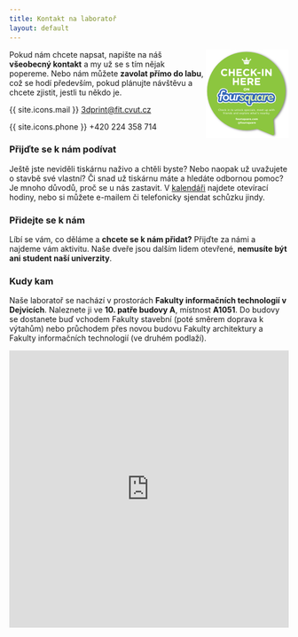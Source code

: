 ```yaml
---
title: Kontakt na laboratoř
layout: default
---
```


<a style="float:right" href="https://foursquare.com/v/3dprint-lab/4f9052fce4b072704014b41c"><img src="images/foursquare.png" /></a>

Pokud nám chcete napsat, napište na náš **všeobecný kontakt** a my už se s tím nějak popereme. Nebo nám můžete **zavolat přímo do labu**, což se hodí především, pokud plánujte návštěvu a chcete zjistit, jestli tu někdo je.

{{ site.icons.mail }} [3dprint@fit.cvut.cz](mailto:3dprint@fit.cvut.cz)

{{ site.icons.phone }} +420 224 358 714

### Přijďte se k nám podívat
Ještě jste neviděli tiskárnu naživo a chtěli byste? Nebo naopak už uvažujete o stavbě své vlastní? Či snad už tiskárnu máte a hledáte odbornou pomoc? Je mnoho důvodů, proč se u nás zastavit. V [kalendáři](kalendar) najdete otevírací hodiny, nebo si můžete e-mailem či telefonicky sjendat schůzku jindy.

### Přidejte se k nám
Líbí se vám, co děláme a **chcete se k nám přidat?** Přijďte za námi a najdeme vám aktivitu. Naše dveře jsou dalším lidem otevřené, **nemusíte být ani student naší univerzity**.

### Kudy kam
Naše laboratoř se nachází v prostorách **Fakulty informačních technologií v Dejvicích**. Naleznete ji ve **10. patře budovy A**, místnost **A1051**. Do budovy se dostanete buď vchodem Fakulty stavební (poté směrem doprava k výtahům) nebo průchodem přes novou budovu Fakulty architektury a Fakulty informačních technologií (ve druhém podlaží).

<p><iframe width="100%" height="500" frameborder="0" scrolling="no" marginheight="0" marginwidth="0" src="https://www.google.com/maps/embed?pb=!1m18!1m12!1m3!1d2559.019210241092!2d14.38776050000001!3d50.104647399999976!2m3!1f0!2f0!3f0!3m2!1i1024!2i768!4f13.1!3m3!1m2!1s0x470b95398a54197f%3A0x802fae43e28642df!2sTh%C3%A1kurova+2636%2F7A!5e0!3m2!1scs!2scz!4v1396610028319">Thákurova 7A<br />Praha 6 &ndash; Dejvice<br />160 00</iframe></p>
